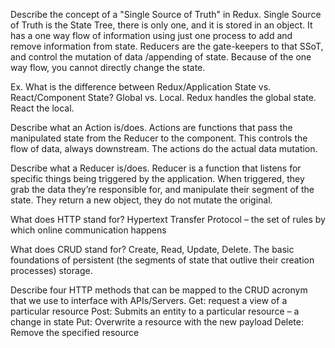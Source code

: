 Describe the concept of a "Single Source of Truth" in Redux. 
Single Source of Truth is the State Tree, there is only one, and it is stored in an object. It has a one way flow of information using just one process to add and remove information from state. Reducers are the gate-keepers to that SSoT, and control the mutation of data /appending of state. Because of the one way flow, you cannot directly change the state.

Ex. What is the difference between Redux/Application State vs. React/Component State?
Global vs. Local. Redux handles the global state. React the local.

Describe what an Action is/does.
Actions are functions that pass the manipulated state from the Reducer to the component. This controls the flow of data, always downstream. The actions do the actual data mutation.

Describe what a Reducer is/does.
Reducer is a function that listens for specific things being triggered by the application. When triggered, they grab the data they’re responsible for, and manipulate their segment of the state. They return a new object, they do not mutate the original.

What does HTTP stand for? 
Hypertext Transfer Protocol – the set of rules by which online communication happens

What does CRUD stand for? 
Create, Read, Update, Delete. The basic foundations of persistent (the segments of state that outlive their creation processes) storage.

Describe four HTTP methods that can be mapped to the CRUD acronym that we use to interface with APIs/Servers.
Get: request a view of a particular resource
Post: Submits an entity to a particular resource – a change in state
Put: Overwrite a resource with the new payload
Delete: Remove the specified resource
